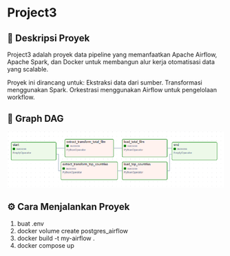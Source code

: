 # Project3

## 📖 Deskripsi Proyek
Project3 adalah proyek data pipeline yang memanfaatkan Apache Airflow, Apache Spark, dan Docker untuk membangun alur kerja otomatisasi data yang scalable. 

Proyek ini dirancang untuk:
Ekstraksi data dari sumber.
Transformasi menggunakan Spark.
Orkestrasi menggunakan Airflow untuk pengelolaan workflow.

## 🌟 Graph DAG
![alt text](images/project3_graph.png)

## ⚙️ Cara Menjalankan Proyek
1. buat .env
2. docker volume create postgres_airflow
3. docker build -t my-airflow . 
4. docker compose up



